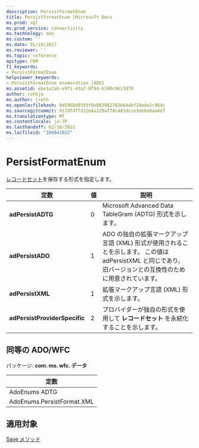 ```yaml
---
description: PersistFormatEnum
title: PersistFormatEnum |Microsoft Docs
ms.prod: sql
ms.prod_service: connectivity
ms.technology: ado
ms.custom: ''
ms.date: 01/19/2017
ms.reviewer: ''
ms.topic: reference
apitype: COM
f1_keywords:
- PersistFormatEnum
helpviewer_keywords:
- PersistFormatEnum enumeration [ADO]
ms.assetid: ebe1a2ab-e9f1-43a2-8f94-b190c9613d70
author: rothja
ms.author: jroth
ms.openlocfilehash: 0d5968d9193f8e083982703664abf29ade2c864c
ms.sourcegitcommit: 917df4ffd22e4a229af7dc481dcce3ebba0aa4d7
ms.translationtype: MT
ms.contentlocale: ja-JP
ms.lasthandoff: 02/10/2021
ms.locfileid: "100041022"
---
```

# <a name="persistformatenum"></a>PersistFormatEnum
[レコードセット](./recordset-object-ado.md)を保存する形式を指定します。  
  
|定数|値|説明|  
|--------------|-----------|-----------------|  
|**adPersistADTG**|0|Microsoft Advanced Data TableGram (ADTG) 形式を示します。|  
|**adPersistADO**|1|ADO の独自の拡張マークアップ言語 (XML) 形式が使用されることを示します。 この値は adPersistXML と同じであり、旧バージョンとの互換性のために用意されています。|  
|**adPersistXML**|1|拡張マークアップ言語 (XML) 形式を示します。|  
|**adPersistProviderSpecific**|2|プロバイダーが独自の形式を使用して **レコードセット** を永続化することを示します。|  
  
## <a name="adowfc-equivalent"></a>同等の ADO/WFC  
 パッケージ: **com. ms. wfc. データ**  
  
|定数|  
|--------------|  
|AdoEnums ADTG|  
|AdoEnums.PersistFormat.XML|  
  
## <a name="applies-to"></a>適用対象  
 [Save メソッド](./save-method.md)